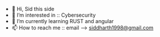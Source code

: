 - 👋 Hi, Sid this side
- 👀 I’m interested in :: Cybersecurity 
- 🌱 I’m currently learning RUST and angular 
- 📫 How to reach me :: email --> siddharth1998@gmail.com

<!---
siddharth1998/siddharth1998 is a ✨ special ✨ repository because its `README.md` (this file) appears on your GitHub profile.
You can click the Preview link to take a look at your changes.
--->
